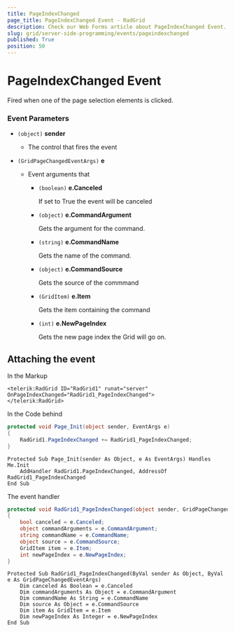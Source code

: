 ```yaml
---
title: PageIndexChanged
page_title: PageIndexChanged Event - RadGrid
description: Check our Web Forms article about PageIndexChanged Event.
slug: grid/server-side-programming/events/pageindexchanged
published: True
position: 50
---
```


# PageIndexChanged Event

Fired when one of the page selection elements is clicked.


### Event Parameters

* `(object)` **sender**

    * The control that fires the event

* `(GridPageChangedEventArgs)` **e**

    * Event arguments that 

        * `(boolean)` **e.Canceled**
            
            If set to True the event will be canceled

        * `(object)` **e.CommandArgument**

            Gets the argument for the command.

        * `(string)` **e.CommandName**

            Gets the name of the command.

        * `(object)` **e.CommandSource**

            Gets the source of the commmand

        * `(GridItem)` **e.Item**

            Gets the item containing the command

        * `(int)` **e.NewPageIndex**

            Gets the new page index the Grid will go on.


## Attaching the event

In the Markup

````ASP.NET
<telerik:RadGrid ID="RadGrid1" runat="server" OnPageIndexChanged="RadGrid1_PageIndexChanged">
</telerik:RadGrid>
````

In the Code behind

````C#
protected void Page_Init(object sender, EventArgs e)
{
    RadGrid1.PageIndexChanged += RadGrid1_PageIndexChanged;
}
````
````VB
Protected Sub Page_Init(sender As Object, e As EventArgs) Handles Me.Init
    AddHandler RadGrid1.PageIndexChanged, AddressOf RadGrid1_PageIndexChanged
End Sub
````

The event handler

````C#
protected void RadGrid1_PageIndexChanged(object sender, GridPageChangedEventArgs e)
{
    bool canceled = e.Canceled;
    object commandArguments = e.CommandArgument;
    string commandName = e.CommandName;
    object source = e.CommandSource;
    GridItem item = e.Item;
    int newPageIndex = e.NewPageIndex;
}
````
````VB
Protected Sub RadGrid1_PageIndexChanged(ByVal sender As Object, ByVal e As GridPageChangedEventArgs)
    Dim canceled As Boolean = e.Canceled
    Dim commandArguments As Object = e.CommandArgument
    Dim commandName As String = e.CommandName
    Dim source As Object = e.CommandSource
    Dim item As GridItem = e.Item
    Dim newPageIndex As Integer = e.NewPageIndex
End Sub
````

  
